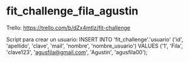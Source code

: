 # fit_challenge_fila_agustin
Trello: https://trello.com/b/dZx4mtlz/fit-challenge

Script para crear un usuario: INSERT INTO 'fit_challenge'.'usuario' ('id', 'apellido', 'clave', 'mail', 'nombre', 'nombre_usuario') VALUES ('1', 'Fila', 'clave123', 'agusfila@gmail.com', 'Agustin', 'agusfila00');

